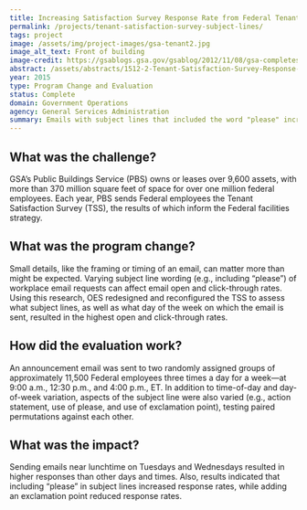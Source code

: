 ```yaml
---
title: Increasing Satisfaction Survey Response Rate from Federal Tenants - Subject Lines and Day of Week
permalink: /projects/tenant-satisfaction-survey-subject-lines/
tags: project
image: /assets/img/project-images/gsa-tenant2.jpg
image_alt_text: Front of building
image-credit: https://gsablogs.gsa.gov/gsablog/2012/11/08/gsa-completes-restoration-of-hipolito-federal-building/
abstract: /assets/abstracts/1512-2-Tenant-Satisfaction-Survey-Response-Subject-Lines-and-Day-of-Week.pdf
year: 2015
type: Program Change and Evaluation
status: Complete
domain: Government Operations
agency: General Services Administration
summary: Emails with subject lines that included the word "please" increased Federal employees responses to a workplace survey.
---
```

## What was the challenge?

GSA’s Public Buildings Service (PBS) owns or leases over 9,600 assets, with more than 370 million square feet of space for over one million federal employees. Each year, PBS sends Federal employees the Tenant Satisfaction Survey (TSS), the results of which inform the Federal facilities strategy.

## What was the program change?

Small details, like the framing or timing of an email, can matter more than might be expected. Varying subject line wording (e.g., including “please”) of workplace email requests can affect email open and click-through rates. Using this research, OES redesigned and reconfigured the TSS to assess what subject lines, as well as what day of the week on which the email is sent, resulted in the highest open and click-through rates.

## How did the evaluation work?

An announcement email was sent to two randomly assigned groups of approximately 11,500 Federal employees three times a day for a week—at 9:00 a.m., 12:30 p.m., and 4:00 p.m., ET. In addition to time-of-day and day-of-week variation, aspects of the subject line were also varied (e.g., action statement, use of please, and use of exclamation point), testing paired permutations against each other.

## What was the impact?

Sending emails near lunchtime on Tuesdays and Wednesdays resulted in higher responses than other days and times. Also, results indicated that including “please” in subject lines increased response rates, while adding an exclamation point reduced response rates.
